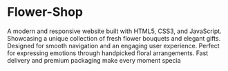 # Flower-Shop
A modern and responsive website built with HTML5, CSS3, and JavaScript. Showcasing a unique collection of fresh flower bouquets and elegant gifts. Designed for smooth navigation and an engaging user experience. Perfect for expressing emotions through handpicked floral arrangements. Fast delivery and premium packaging make every moment specia
